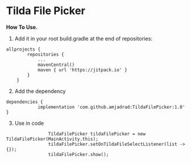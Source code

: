 # Tilda File Picker

**How To Use.**

1. Add it in your root build.gradle at the end of repositories:

```
allprojects {
		repositories {
			...
			mavenCentral()
			maven { url 'https://jitpack.io' }
		}
	}
```

2. Add the dependency

```
dependencies {
	        implementation 'com.github.amjadrad:TildaFilePicker:1.0'
}
```

3. Use in code
```
                TildaFilePicker tildaFilePicker = new TildaFilePicker(MainActivity.this);
                tildaFilePicker.setOnTildaFileSelectListener(list -> {});
                tildaFilePicker.show();
```